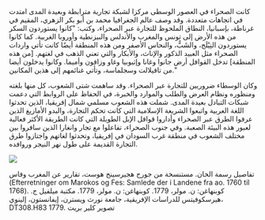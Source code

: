 كانت الصحراء في العصور الوسطى مركزا لشبكة تجارية مترابطة وبعيدة المدى امتدت في اتجاهات متعددة. وقد وصف عالم الجغرافيا محمد بن أبو بكر الزهري، المقيم في غرناطة، بإسبانيا، النطاق الملحوظ للتجارة عبر الصحراء، وكتب: "كانوا يستوردون السكر من هذه الأرض إلى تونس والمغرب والأندلس والبيزنطية وأوروبا الغربية. كما كانوا يستوردون النِيْلَج، والشَبُّ، والنحاس الأصفر ومن هذه المنطقة أيضًا كانت تأتي واردات الصحراء مثل العبيد الذكور والإناث، والأبكار والتي تعني الذهب في لغتهم. [من هذه المنطقة] تدخل القوافل أرض جانوا وغانا وإثيوبيا وغاو وزافون وأميما. وكانوا يدخلون أيضا من تافيلالت وسجلماسة، وتأتي غنائمهم إلى هذين المكانين."

وكان الوسطاء ضروريين للتجارة عبر الصحراء. وقد ساهمت شتى الشعوب، كل منها بلغته ومنظوره ونظام العرض والطلب والموارد والخبرة، في الحفاظ على الروابط التي دعمت شبكات التبادل بعيدة المدى. شملت هذه الشعوب مسلمي شمال إفريقيا، الذين تحدثوا اللغة العربية واتبعوا الشريعة الإسلامية التي كانت تحكم التجارة، والبدو الأمازيغ الذين عرفوا الطرق عبر الصحراء وأداروا قوافل الإبل الطويلة التي كانت الطريقة الأكثر فعالية لعبور هذه البيئة الصعبة. وفي جنوب الصحراء، تفاعلوا مع تجار وانغارا الذين سافروا بين مختلف الشعوب في منطقة غرب السودان في إفريقيا، وتحدثوا لغاتهم واجتازوا طرق التجارة القديمة على طول نهر النيجر وروافده.

<img class="img-fluid text-centered" srcset="/img/tour/saharan-frontiers/saharan-frontiers-landing-page_300.png 300w, /img/tour/saharan-frontiers/saharan-frontiers-landing-page_800.png 800w" sizes="(max-width: 600px) 300px, 600px" src="/img/tour/saharan-frontiers/saharan-frontiers-landing-page_800.png">
<p class="small">
تفاصيل رسمة الخان. مستنسخة من جورج هجيرسينج هوست، تقارير عن المغرب وفاس (Efterretninger om Marokos og Fes: Samlede der i Landene fra ao. 1760 til 1768). كوبنهاغن: ن. مولر، 1779. كوبنهاغن: ن. مولر، 1779. مكتبة ميلفيل ج. هيرسكوفيتس للدراسات الإفريقية، جامعة نورث ويسترن، إيفانستون، إلينوي، DT308.H83 1779. تصوير كلير بريت 
</p>
